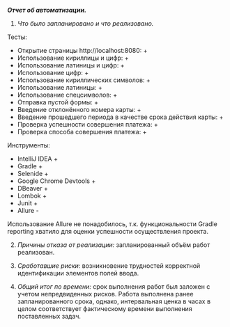 **_Отчет об автоматизации._**
1. _Что было запланировано и что реализовано._

Тесты:
- Открытие страницы http://localhost:8080: +
- Использование кириллицы и цифр: +
- Использование латиницы и цифр: +
- Использование цифр: +
- Использование кириллических символов: +
- Использование латиницы: +
- Использование спецсимволов: +
- Отправка пустой формы: +
- Введение отклонённого номера карты: +
- Введение прошедшего периода в качестве срока действия карты: +
- Проверка успешности совершения платежа: +
- Проверка способа совершения платежа: +

Инструменты:
- IntelliJ IDEA +
- Gradle +
- Selenide +
- Google Chrome Devtools +
- DBeaver +
- Lombok +
- Junit +
- Allure - 

Использование Allure не понадобилось, т.к. функциональности Gradle reporting хватило для оценки успешности осуществления проекта.

2. _Причины отказа от реализации:_ запланированный объём работ реализован.

3. _Сработавшие риски:_ возникновение трудностей корректной идентификации элементов полей ввода.

4. _Общий итог по времени:_ срок выполнения работ был заложен с учетом непредвиденных рисков. Работа выполнена ранее запланированного срока, однако, интервальная ценка в часах в целом соответствует фактическому времени выполнения поставленных задач.
